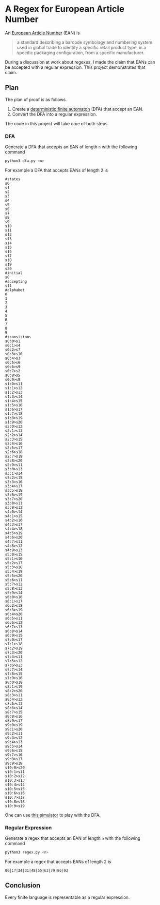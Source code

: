 # A Regex for European Article Number
An [European Article Number][wikipedia:ean] (EAN) is

> a standard describing a barcode symbology and numbering system used in global trade to identify a specific retail product type, in a specific packaging configuration, from a specific manufacturer.

During a discussion at work about regexes, I made the claim that EANs can be accepted with a regular expression. This project demonstrates that claim.

## Plan
The plan of proof is as follows.

1. Create a [deterministic finite automaton][wikipedia:dfa] (DFA) that accept an EAN.
2. Convert the DFA into a regular expression.

The code in this project will take care of both steps.

### DFA
Generate a DFA that accepts an EAN of length `n` with the following command

```bash
python3 dfa.py <n>
```

For example a DFA that accepts EANs of length 2 is

```plain
#states
s0
s1
s2
s3
s4
s5
s6
s7
s8
s9
s10
s11
s12
s13
s14
s15
s16
s17
s18
s19
s20
#initial
s0
#accepting
s11
#alphabet
0
1
2
3
4
5
6
7
8
9
#transitions
s0:0>s1
s0:1>s4
s0:2>s7
s0:3>s10
s0:4>s3
s0:5>s6
s0:6>s9
s0:7>s2
s0:8>s5
s0:9>s8
s1:0>s11
s1:1>s12
s1:2>s13
s1:3>s14
s1:4>s15
s1:5>s16
s1:6>s17
s1:7>s18
s1:8>s19
s1:9>s20
s2:0>s12
s2:1>s13
s2:2>s14
s2:3>s15
s2:4>s16
s2:5>s17
s2:6>s18
s2:7>s19
s2:8>s20
s2:9>s11
s3:0>s13
s3:1>s14
s3:2>s15
s3:3>s16
s3:4>s17
s3:5>s18
s3:6>s19
s3:7>s20
s3:8>s11
s3:9>s12
s4:0>s14
s4:1>s15
s4:2>s16
s4:3>s17
s4:4>s18
s4:5>s19
s4:6>s20
s4:7>s11
s4:8>s12
s4:9>s13
s5:0>s15
s5:1>s16
s5:2>s17
s5:3>s18
s5:4>s19
s5:5>s20
s5:6>s11
s5:7>s12
s5:8>s13
s5:9>s14
s6:0>s16
s6:1>s17
s6:2>s18
s6:3>s19
s6:4>s20
s6:5>s11
s6:6>s12
s6:7>s13
s6:8>s14
s6:9>s15
s7:0>s17
s7:1>s18
s7:2>s19
s7:3>s20
s7:4>s11
s7:5>s12
s7:6>s13
s7:7>s14
s7:8>s15
s7:9>s16
s8:0>s18
s8:1>s19
s8:2>s20
s8:3>s11
s8:4>s12
s8:5>s13
s8:6>s14
s8:7>s15
s8:8>s16
s8:9>s17
s9:0>s19
s9:1>s20
s9:2>s11
s9:3>s12
s9:4>s13
s9:5>s14
s9:6>s15
s9:7>s16
s9:8>s17
s9:9>s18
s10:0>s20
s10:1>s11
s10:2>s12
s10:3>s13
s10:4>s14
s10:5>s15
s10:6>s16
s10:7>s17
s10:8>s18
s10:9>s19
```

One can use [this simulator][fsm2regex] to play with the DFA.

### Regular Expression
Generate a regex that accepts an EAN of length `n` with the following command

```bash
python3 regex.py <n>
```

For example a regex that accepts EANs of length 2 is

```plain
00|17|24|31|48|55|62|79|86|93
```

## Conclusion
Every finite language is representable as a regular expression.

[wikipedia:ean]: https://en.wikipedia.org/wiki/International_Article_Number
[wikipedia:dfa]: https://en.wikipedia.org/wiki/Deterministic_finite_automaton
[fsm2regex]: http://ivanzuzak.info/noam/webapps/fsm2regex/